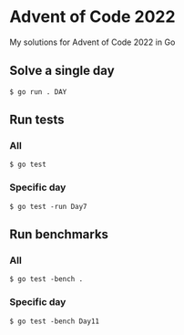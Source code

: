 # Advent of Code 2022

My solutions for Advent of Code 2022 in Go

## Solve a single day

    $ go run . DAY

## Run tests

### All

    $ go test

### Specific day

    $ go test -run Day7

## Run benchmarks

### All

    $ go test -bench .

### Specific day

    $ go test -bench Day11